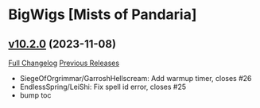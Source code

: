# BigWigs [Mists of Pandaria]

## [v10.2.0](https://github.com/BigWigsMods/BigWigs_MistsOfPandaria/tree/v10.2.0) (2023-11-08)
[Full Changelog](https://github.com/BigWigsMods/BigWigs_MistsOfPandaria/compare/v10.1.2...v10.2.0) [Previous Releases](https://github.com/BigWigsMods/BigWigs_MistsOfPandaria/releases)

- SiegeOfOrgrimmar/GarroshHellscream: Add warmup timer, closes #26  
- EndlessSpring/LeiShi: Fix spell id error, closes #25  
- bump toc  
